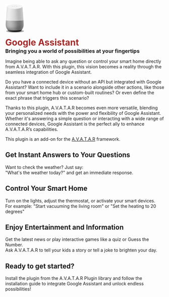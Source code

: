 <p style="display: flex; align-items: center;">
    <img src="./google-assistant/assets/images/google-assistant0.png" alt="Google Assistant Logo" style="width: 60px; margin-right: 15px; margin-top: 10px;">
    <p style="margin-left: 10px;">
        <h1 style="margin: 0;color: brown;">Google Assistant</h1>
        <h3 style="margin: 0;">Bringing you a world of possibilities at your fingertips</h3>
    </p>
</p>

Imagine being able to ask any question or control your smart home directly from A.V.A.T.A.R. With this plugin, this vision becomes a reality through the seamless integration of Google Assistant.

Do you have a connected device without an API but integrated with Google Assistant? Want to include it in a scenario alongside other actions, like those from your smart home hub or custom-built routines? Or even define the exact phrase that triggers this scenario?

Thanks to this plugin, A.V.A.T.A.R becomes even more versatile, blending your personalized needs with the power and flexibility of Google Assistant. Whether it's answering a simple question or interacting with a wide range of connected devices, Google Assistant is the perfect ally to enhance A.V.A.T.A.R’s capabilities.

This plugin is an add-on for the [A.V.A.T.A.R](https://avatar-home-automation.github.io/docs) framework. 

## Get Instant Answers to Your Questions
Want to check the weather? Just say:  
"What's the weather today?" and get an immediate response.

## Control Your Smart Home
Turn on the lights, adjust the thermostat, or activate your smart devices.  
For example: "Start vacuuming the living room" or "Set the heating to 20 degrees"

## Enjoy Entertainment and Information
Get the latest news or play interactive games like a quiz or Guess the Number.  
Ask A.V.A.T.A.R to tell your kids a story or tell a joke to brighten your day.

## Ready to get started? 
Install the plugin from the A.V.A.T.A.R Plugin library and follow the installation guide to integrate Google Assistant and unlock endless possibilities!

